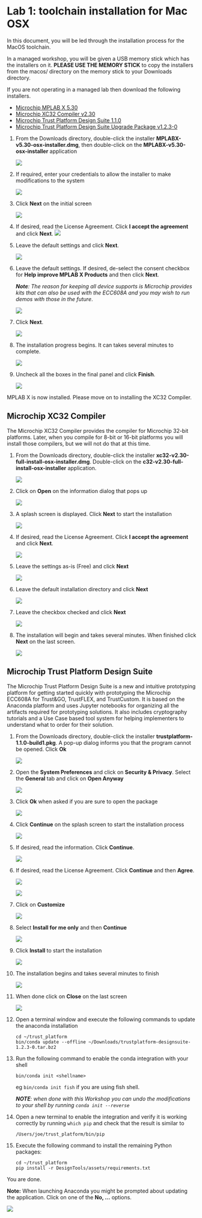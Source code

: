 # Lab 1: toolchain installation for Mac OSX


In this document, you will be led through the installation process for the MacOS toolchain.

In a managed workshop, you will be given a USB memory stick which has the installers on it.  **PLEASE USE THE MEMORY STICK** to copy the installers from the macos/ directory on the memory stick to your Downloads directory.

If you are not operating in a managed lab then download the following installers.

* [Microchip MPLAB X 5.30](https://www.microchip.com/mplabx-ide-osx-installer)
* [Microchip XC32 Compiler v2.30](https://www.microchip.com/mplabxc32osx)
* [Microchip Trust Platform Design Suite 1.1.0](https://www.microchip.com/mymicrochip/filehandler.aspx?ddocname=en1000380)
* [Microchip Trust Platform Design Suite Upgrade Package v1.2.3-0](https://anaconda.org/microchip/trustplatform-designsuite/1.2.3/download/noarch/trustplatform-designsuite-1.2.3-0.tar.bz2)

1. From the Downloads directory, double-click the installer **MPLABX-v5.30-osx-installer.dmg**, then double-click on the **MPLABX-v5.30-osx-installer** application

    ![](workshop-images/lab1_macos.md-2020-01-11-10-36-23.png)

2. If required, enter your credentials to allow the installer to make modifications to the system

    ![](workshop-images/lab1_macos.md-2020-01-11-10-38-06.png)

3. Click **Next** on the initial screen

    ![](workshop-images/lab1_macos.md-wizard.png)

4. If desired, read the License Agreement.  Click **I accept the agreement** and click **Next**.
    ![](workshop-images/lab1_macos.md-agreement.png)

5. Leave the default settings and click **Next**.

    ![](workshop-images/lab1_macos.md-folder.png)

7. Leave the default settings.  If desired, de-select the consent checkbox for **Help improve MPLAB X Products** and then click **Next**.  

   _**Note**:  The reason for keeping all device supports is Microchip provides kits that can also be used with the ECC608A and you may wish to run demos with those in the future_.

    ![](workshop-images/lab1_macos.md-settings.png)

8. Click **Next**.
    
    ![](workshop-images/lab1_macos.md-install.png)

9. The installation progress begins. It can takes several minutes to complete.

    ![](workshop-images/lab1_macos.md-progress.png)


9.  Uncheck all the boxes in the final panel and click **Finish**.

    ![](workshop-images/lab1_macos.md-finish.png)


MPLAB X is now installed. Please move on to installing the XC32 Compiler.

## Microchip XC32 Compiler

The Microchip XC32 Compiler provides the compiler for Microchip 32-bit platforms.  Later, when you compile for 8-bit or 16-bit platforms you will install those compilers, but we will not do that at this time.

1. From the Downloads directory, double-click the installer **xc32-v2.30-full-install-osx-installer.dmg**. Double-click on the **c32-v2.30-full-install-osx-installer** application.

    ![](workshop-images/lab1_macos.md-installer.png)
    
2. Click on **Open** on the information dialog that pops up

    ![](workshop-images/lab1_macos.md-2020-01-11-10-48-24.png)

3. A splash screen is displayed. Click **Next** to start the installation

    ![](workshop-images/lab1_macos.md-2020-01-11-10-48-56.png)

4. If desired, read the License Agreement.  Click **I accept the agreement** and click **Next**.

    ![](workshop-images/lab1_macos.md-2020-01-11-10-49-19.png)

5. Leave the settings as-is (Free) and click **Next**

    ![](workshop-images/lab1_macos.md-2020-01-11-10-49-45.png)

6. Leave the default installation directory and click **Next**

    ![](workshop-images/lab1_macos.md-2020-01-11-10-50-03.png)

7. Leave the checkbox checked and click **Next**
    
    ![](workshop-images/lab1_macos.md-2020-01-11-10-50-22.png)

8. The installation will begin and takes several minutes.  When finished click **Next** on the last screen. 

    ![](workshop-images/lab1_macos.md-2020-01-11-14-16-27.png)

## Microchip Trust Platform Design Suite

The Microchip Trust Platform Design Suite is a new and intuitive prototyping platform for getting started quickly with prototyping the Microchip ECC608A for Trust&GO, TrustFLEX, and TrustCustom.  It is based on the Anaconda platform and uses Jupyter notebooks for organizing all the artifacts required for prototyping solutions.  It also includes cryptography tutorials and a Use Case based tool system for helping implementers to understand what to order for their solution.

1. From the Downloads directory, double-click the installer **trustplatform-1.1.0-build1.pkg**.  A pop-up dialog informs you that the program cannot be opened. Click **Ok**

    ![](workshop-images/lab1_macos.md-2020-01-11-14-18-17.png)

2. Open the **System Preferences** and click on **Security & Privacy**. Select the **General** tab and click on **Open Anyway**

    ![](workshop-images/lab1_macos.md-2020-01-11-14-18-55.png)

3. Click **Ok** when asked if you are sure to open the package

    ![](workshop-images/lab1_macos.md-2020-01-11-14-19-17.png)

4. Click **Continue** on the splash screen to start the installation process

    ![](workshop-images/lab1_macos.md-2020-01-11-14-19-45.png)

5. If desired, read the information.  Click **Continue**.

    ![](workshop-images/lab1_macos.md-2020-01-11-14-19-59.png)

6. If desired, read the License Agreement.  Click **Continue** and then **Agree**.

    ![](workshop-images/lab1_macos.md-2020-01-11-14-20-12.png)


    ![](workshop-images/lab1_macos.md-2020-01-11-14-20-25.png)

7. Click on **Customize**

    ![](workshop-images/lab1_macos.md-2020-01-11-14-20-40.png)

8. Select **Install for me only** and then **Continue**

    ![](workshop-images/lab1_macos.md-2020-01-11-14-21-06.png)

7. Click **Install** to start the installation

    ![](workshop-images/lab1_macos.md-2020-01-11-14-20-40.png)

8. The installation begins and takes several minutes to finish

    ![](workshop-images/lab1_macos.md-2020-01-11-14-22-10.png)

9. When done click on **Close** on the last screen
    
    ![](workshop-images/lab1_macos.md-2020-01-11-17-14-15.png)


10. Open a terminal window and execute the following commands to update the anaconda installation
    ```
    cd ~/trust_platform
    bin/conda update --offline ~/Downloads/trustplatform-designsuite-1.2.3-0.tar.bz2
    ```

11. Run the following command to enable the conda integration with your shell 

    `bin/conda init <shellname>` 
    
    eg `bin/conda init fish` if you are using fish shell.

    _**NOTE**: when done with this Workshop you can undo the modifications to your shell by running `conda init --reverse`_

12. Open a new terminal to enable the integration and verify it is working correctly by running `which pip` and check that the result is similar to 

    `/Users/joe/trust_platform/bin/pip`
    
13. Execute the following command to install the remaining Python packages:

    ``` 
    cd ~/trust_platform
    pip install -r DesignTools/assets/requirements.txt
    ```


You are done. 

**Note:**
When launching Anaconda you might be prompted about updating the application. Click on one of the **No, ...** options.

![](workshop-images/lab1_macos.md-2020-01-11-17-16-19.png)

